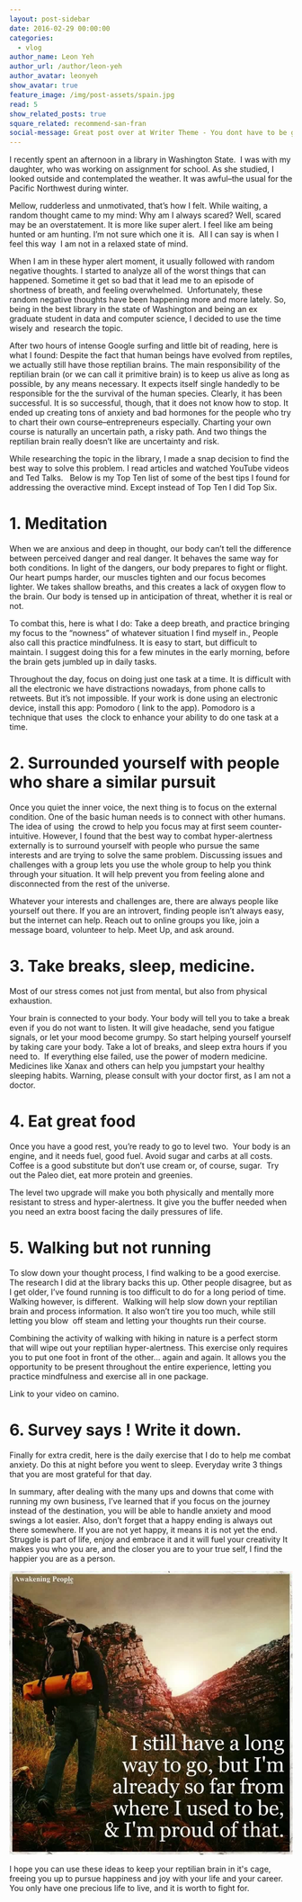 ```yaml
---
layout: post-sidebar
date: 2016-02-29 00:00:00
categories:
  - vlog
author_name: Leon Yeh
author_url: /author/leon-yeh
author_avatar: leonyeh
show_avatar: true
feature_image: /img/post-assets/spain.jpg
read: 5
show_related_posts: true
square_related: recommend-san-fran
social-message: Great post over at Writer Theme - You dont have to be great to get started
---
```



I recently spent an afternoon in a library in Washington State. &nbsp;I was with my daughter, who was working on assignment for school. As she studied, I looked outside and contemplated the weather. It was awful–the usual for the Pacific Northwest during winter.

Mellow, rudderless and unmotivated, that’s how I felt. While waiting, a random thought came to my mind: Why am I always scared? Well, scared may be an overstatement. It is more like super alert. I feel like am being hunted or am hunting. I’m not sure which one it is. &nbsp;All I can say is when I feel this way &nbsp;I am not in a relaxed state of mind.

When I am in these hyper alert moment, it usually followed with random negative thoughts. I started to analyze all of the worst things that can happened. Sometime it get so bad that it lead me to an episode of shortness of breath, and feeling overwhelmed. &nbsp;Unfortunately, these random negative thoughts have been happening more and more lately. So, being in the best library in the state of Washington and being an ex graduate student in data and computer science, I decided to use the time wisely and &nbsp;research the topic.

After two hours of intense Google surfing and little bit of reading, here is what I found: Despite the fact that human beings have evolved from reptiles, we actually still have those reptilian brains. The main responsibility of the reptilian brain (or we can call it primitive brain) is to keep us alive as long as possible, by any means necessary. It expects itself single handedly to be responsible for the the survival of the human species. Clearly, it has been successful. It is so successful, though, that it does not know how to stop. It ended up creating tons of anxiety and bad hormones for the people who try to chart their own course–entrepreneurs especially. Charting your own course is naturally an uncertain path, a risky path. And two things the reptilian brain really doesn’t like are uncertainty and risk.

While researching the topic in the library, I made a snap decision to find the best way to solve this problem. I read articles and watched YouTube videos and Ted Talks. &nbsp; Below is my Top Ten list of some of the best tips I found for addressing the overactive mind. Except instead of Top Ten I did Top Six.

# 1. Meditation

When we are anxious and deep in thought, our body can’t tell the difference between perceived danger and real danger. It behaves the same way for both conditions. In light of the dangers, our body prepares to fight or flight. Our heart pumps harder, our muscles tighten and our focus becomes lighter. We takes shallow breaths, and this creates a lack of oxygen flow to the brain. Our body is tensed up in anticipation of threat, whether it is real or not.

To combat this, here is what I do: Take a deep breath, and practice bringing my focus to the “nowness” of whatever situation I find myself in., People also call this practice mindfulness. It is easy to start, but difficult to maintain. I suggest doing this for a few minutes in the early morning, before the brain gets jumbled up in daily tasks.

Throughout the day, focus on doing just one task at a time. It is difficult with all the electronic we have distractions nowadays, from phone calls to retweets. But it’s not impossible. If your work is done using an electronic device, install this app: Pomodoro ( link to the app). Pomodoro is a technique that uses &nbsp;the clock to enhance your ability to do one task at a time.

# 2. Surrounded yourself with people who share a similar pursuit

Once you quiet the inner voice, the next thing is to focus on the external condition. One of the basic human needs is to connect with other humans. The idea of using &nbsp;the crowd to help you focus may at first seem counter-intuitive. However, I found that the best way to combat hyper-alertness externally is to surround yourself with people who pursue the same interests and are trying to solve the same problem. Discussing issues and challenges with a group lets you use the whole group to help you think through your situation. It will help prevent you from feeling alone and disconnected from the rest of the universe.

Whatever your interests and challenges are, there are always people like yourself out there. If you are an introvert, finding people isn’t always easy, but the internet can help. Reach out to online groups you like, join a message board, volunteer to help. Meet Up, and ask around.

# 3. Take breaks, sleep, medicine.

Most of our stress comes not just from mental, but also from physical exhaustion.

Your brain is connected to your body. Your body will tell you to take a break even if you do not want to listen. It will give headache, send you fatigue signals, or let your mood become grumpy. So start helping yourself yourself by taking care your body. Take a lot of breaks, and sleep extra hours if you need to. &nbsp;If everything else failed, use the power of modern medicine. Medicines like Xanax and others can help you jumpstart your healthy sleeping habits. Warning, please consult with your doctor first, as I am not a doctor.

# 4. Eat great food

Once you have a good rest, you’re ready to go to level two. &nbsp;Your body is an engine, and it needs fuel, good fuel. Avoid sugar and carbs at all costs. Coffee is a good substitute but don’t use cream or, of course, sugar. &nbsp;Try out the Paleo diet, eat more protein and greenies.

The level two upgrade will make you both physically and mentally more resistant to stress and hyper-alertness. It give you the buffer needed when you need an extra boost facing the daily pressures of life.

# 5. Walking but not running

To slow down your thought process, I find walking to be a good exercise. The research I did at the library backs this up. Other people disagree, but as I get older, I’ve found running is too difficult to do for a long period of time. Walking however, is different. &nbsp;Walking will help slow down your reptilian brain and process information. It also won’t tire you too much, while still letting you blow &nbsp;off steam and letting your thoughts run their course.

Combining the activity of walking with hiking in nature is a perfect storm that will wipe out your reptilian hyper-alertness. This exercise only requires you to put one foot in front of the other… again and again. It allows you the opportunity to be present throughout the entire experience, letting you practice mindfulness and exercise all in one package.

Link to your video on camino.

# 6. Survey says ! Write it down.

Finally for extra credit, here is the daily exercise that I do to help me combat anxiety. Do this at night before you went to sleep. Everyday write 3 things that you are most grateful for that day.

In summary, after dealing with the many ups and downs that come with running my own business, I’ve learned that if you focus on the journey instead of the destination, you will be able to handle anxiety and mood swings a lot easier. Also, don’t forget that a happy ending is always out there somewhere. If you are not yet happy, it means it is not yet the end. Struggle is part of life, enjoy and embrace it and it will fuel your creativity It makes you who you are, and the closer you are to your true self, I find the happier you are as a person.

![](/uploads/versions/inspiration---x----960-960x---.jpg)

I hope you can use these ideas to keep your reptilian brain in it's cage, freeing you up to pursue happiness and joy with your life and your career. You only have one precious life to live, and it is worth to fight for.